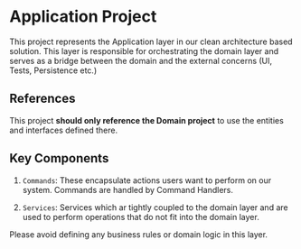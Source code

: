 # Application Project

This project represents the Application layer in our clean architecture based solution. This layer is responsible for orchestrating the domain layer and serves as a bridge between the domain and the external concerns (UI, Tests, Persistence etc.)

## References

This project **should only reference the Domain project** to use the entities and interfaces defined there.

## Key Components

1. `Commands`: These encapsulate actions users want to perform on our system. Commands are handled by Command Handlers.

2. `Services`: Services which ar tightly coupled to the domain layer and are used to perform operations that do not fit 
   into the domain layer.

Please avoid defining any business rules or domain logic in this layer.